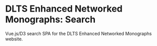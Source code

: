 # DLTS Enhanced Networked Monographs: Search

Vue.js/D3 search SPA for the DLTS Enhanced Networked Monographs website.
